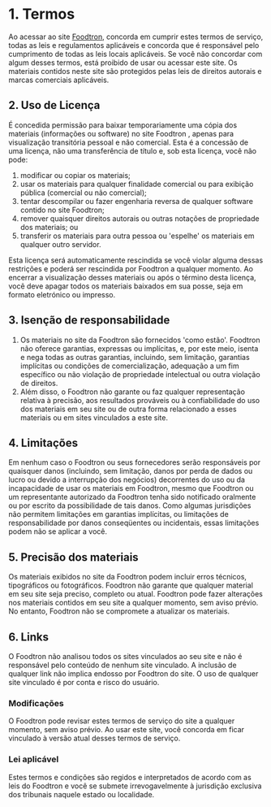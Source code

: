 # 1. Termos

Ao acessar ao site [Foodtron](https://foodtron.app/), concorda em cumprir estes termos de serviço, todas as leis e regulamentos aplicáveis e concorda que é responsável pelo cumprimento de todas as leis locais aplicáveis. Se você não concordar com algum desses termos, está proibido de usar ou acessar este site. Os materiais contidos neste site são protegidos pelas leis de direitos autorais e marcas comerciais aplicáveis.

## 2. Uso de Licença

É concedida permissão para baixar temporariamente uma cópia dos materiais (informações ou software) no site Foodtron , apenas para visualização transitória pessoal e não comercial. Esta é a concessão de uma licença, não uma transferência de título e, sob esta licença, você não pode:

1. modificar ou copiar os materiais;
2. usar os materiais para qualquer finalidade comercial ou para exibição pública (comercial ou não comercial);
3. tentar descompilar ou fazer engenharia reversa de qualquer software contido no site Foodtron;
4. remover quaisquer direitos autorais ou outras notações de propriedade dos materiais; ou
5. transferir os materiais para outra pessoa ou 'espelhe' os materiais em qualquer outro servidor.

Esta licença será automaticamente rescindida se você violar alguma dessas restrições e poderá ser rescindida por Foodtron a qualquer momento. Ao encerrar a visualização desses materiais ou após o término desta licença, você deve apagar todos os materiais baixados em sua posse, seja em formato eletrónico ou impresso.

## 3. Isenção de responsabilidade

1. Os materiais no site da Foodtron são fornecidos 'como estão'. Foodtron não oferece garantias, expressas ou implícitas, e, por este meio, isenta e nega todas as outras garantias, incluindo, sem limitação, garantias implícitas ou condições de comercialização, adequação a um fim específico ou não violação de propriedade intelectual ou outra violação de direitos.
2. Além disso, o Foodtron não garante ou faz qualquer representação relativa à precisão, aos resultados prováveis ou à confiabilidade do uso dos materiais em seu site ou de outra forma relacionado a esses materiais ou em sites vinculados a este site.

## 4. Limitações

Em nenhum caso o Foodtron ou seus fornecedores serão responsáveis por quaisquer danos (incluindo, sem limitação, danos por perda de dados ou lucro ou devido a interrupção dos negócios) decorrentes do uso ou da incapacidade de usar os materiais em Foodtron, mesmo que Foodtron ou um representante autorizado da Foodtron tenha sido notificado oralmente ou por escrito da possibilidade de tais danos. Como algumas jurisdições não permitem limitações em garantias implícitas, ou limitações de responsabilidade por danos conseqüentes ou incidentais, essas limitações podem não se aplicar a você.

## 5. Precisão dos materiais

Os materiais exibidos no site da Foodtron podem incluir erros técnicos, tipográficos ou fotográficos. Foodtron não garante que qualquer material em seu site seja preciso, completo ou atual. Foodtron pode fazer alterações nos materiais contidos em seu site a qualquer momento, sem aviso prévio. No entanto, Foodtron não se compromete a atualizar os materiais.

## 6. Links

O Foodtron não analisou todos os sites vinculados ao seu site e não é responsável pelo conteúdo de nenhum site vinculado. A inclusão de qualquer link não implica endosso por Foodtron do site. O uso de qualquer site vinculado é por conta e risco do usuário.

### Modificações

O Foodtron pode revisar estes termos de serviço do site a qualquer momento, sem aviso prévio. Ao usar este site, você concorda em ficar vinculado à versão atual desses termos de serviço.

### Lei aplicável

Estes termos e condições são regidos e interpretados de acordo com as leis do Foodtron e você se submete irrevogavelmente à jurisdição exclusiva dos tribunais naquele estado ou localidade.
